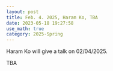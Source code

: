 ```yaml
---
layout: post
title: Feb. 4. 2025, Haram Ko, TBA
date: 2023-05-18 19:27:58
use_math: true
category: 2025-Spring
---
```

 
Haram Ko will give a talk on 02/04/2025.

TBA
